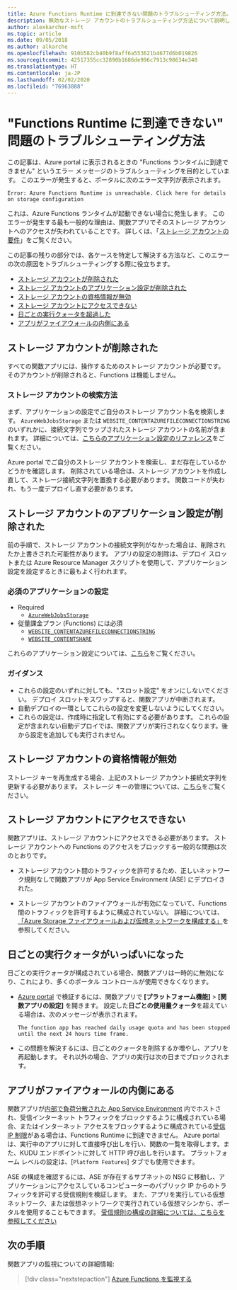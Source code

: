 ```yaml
---
title: Azure Functions Runtime に到達できない問題のトラブルシューティング方法。
description: 無効なストレージ アカウントのトラブルシューティング方法について説明します。
author: alexkarcher-msft
ms.topic: article
ms.date: 09/05/2018
ms.author: alkarche
ms.openlocfilehash: 910b582cb40b9f8aff6a553621b4677d6b019826
ms.sourcegitcommit: 42517355cc32890b1686de996c7913c98634e348
ms.translationtype: HT
ms.contentlocale: ja-JP
ms.lasthandoff: 02/02/2020
ms.locfileid: "76963888"
---
```

# <a name="how-to-troubleshoot-functions-runtime-is-unreachable"></a>"Functions Runtime に到達できない" 問題のトラブルシューティング方法

この記事は、Azure portal に表示されるときの "Functions ランタイムに到達できません" というエラー メッセージのトラブルシューティングを目的としています。 このエラーが発生すると、ポータルに次のエラー文字列が表示されます。

`Error: Azure Functions Runtime is unreachable. Click here for details on storage configuration`

これは、Azure Functions ランタイムが起動できない場合に発生します。 このエラーが発生する最も一般的な理由は、関数アプリでそのストレージ アカウントへのアクセスが失われていることです。 詳しくは、「[ストレージ アカウントの要件](storage-considerations.md#storage-account-requirements)」をご覧ください。

この記事の残りの部分では、各ケースを特定して解決する方法など、このエラーの次の原因をトラブルシューティングする際に役立ちます。

+ [ストレージ アカウントが削除された](#storage-account-deleted)
+ [ストレージ アカウントのアプリケーション設定が削除された](#storage-account-application-settings-deleted)
+ [ストレージ アカウントの資格情報が無効](#storage-account-credentials-invalid)
+ [ストレージ アカウントにアクセスできない](#storage-account-inaccessible)
+ [日ごとの実行クォータを超過した](#daily-execution-quota-full)
+ [アプリがファイアウォールの内側にある](#app-is-behind-a-firewall)


## <a name="storage-account-deleted"></a>ストレージ アカウントが削除された

すべての関数アプリには、操作するためのストレージ アカウントが必要です。 そのアカウントが削除されると、Functions は機能しません。

### <a name="how-to-find-your-storage-account"></a>ストレージ アカウントの検索方法

まず、アプリケーションの設定でご自分のストレージ アカウント名を検索します。 `AzureWebJobsStorage` または `WEBSITE_CONTENTAZUREFILECONNECTIONSTRING` のいずれかに、接続文字列でラップされたストレージ アカウントの名前が含まれます。 詳細については、[こちらのアプリケーション設定のリファレンス](https://docs.microsoft.com/azure/azure-functions/functions-app-settings#azurewebjobsstorage)をご覧ください。

Azure portal でご自分のストレージ アカウントを検索し、まだ存在しているかどうかを確認します。 削除されている場合は、ストレージ アカウントを作成し直して、ストレージ接続文字列を置換する必要があります。 関数コードが失われ、もう一度デプロイし直す必要があります。

## <a name="storage-account-application-settings-deleted"></a>ストレージ アカウントのアプリケーション設定が削除された

前の手順で、ストレージ アカウントの接続文字列がなかった場合は、削除されたか上書きされた可能性があります。 アプリの設定の削除は、デプロイ スロットまたは Azure Resource Manager スクリプトを使用して、アプリケーション設定を設定するときに最もよく行われます。

### <a name="required-application-settings"></a>必須のアプリケーションの設定

* Required
    * [`AzureWebJobsStorage`](https://docs.microsoft.com/azure/azure-functions/functions-app-settings#azurewebjobsstorage)
* 従量課金プラン (Functions) には必須
    * [`WEBSITE_CONTENTAZUREFILECONNECTIONSTRING`](https://docs.microsoft.com/azure/azure-functions/functions-app-settings)
    * [`WEBSITE_CONTENTSHARE`](https://docs.microsoft.com/azure/azure-functions/functions-app-settings)

これらのアプリケーション設定については、[こちら](https://docs.microsoft.com/azure/azure-functions/functions-app-settings)をご覧ください。

### <a name="guidance"></a>ガイダンス

* これらの設定のいずれに対しても、"スロット設定" をオンにしないでください。 デプロイ スロットをスワップすると、関数アプリが中断されます。
* 自動デプロイの一環としてこれらの設定を変更しないようにしてください。
* これらの設定は、作成時に指定して有効にする必要があります。 これらの設定が含まれない自動デプロイでは、関数アプリが実行されなくなります。後から設定を追加しても実行されません。

## <a name="storage-account-credentials-invalid"></a>ストレージ アカウントの資格情報が無効

ストレージ キーを再生成する場合、上記のストレージ アカウント接続文字列を更新する必要があります。 ストレージ キーの管理については、[こちら](https://docs.microsoft.com/azure/storage/common/storage-create-storage-account)をご覧ください。

## <a name="storage-account-inaccessible"></a>ストレージ アカウントにアクセスできない

関数アプリは、ストレージ アカウントにアクセスできる必要があります。 ストレージ アカウントへの Functions のアクセスをブロックする一般的な問題は次のとおりです。

+ ストレージ アカウント間のトラフィックを許可するため、正しいネットワーク規則なしで関数アプリが App Service Environment (ASE) にデプロイされた。

+ ストレージ アカウントのファイアウォールが有効になっていて、Functions 間のトラフィックを許可するように構成されていない。 詳細については、[「Azure Storage ファイアウォールおよび仮想ネットワークを構成する」](../storage/common/storage-network-security.md)を参照してください。

## <a name="daily-execution-quota-full"></a>日ごとの実行クォータがいっぱいになった

日ごとの実行クォータが構成されている場合、関数アプリは一時的に無効になり、これにより、多くのポータル コントロールが使用できなくなります。 

+ [Azure portal](https://portal.azure.com) で検証するには、関数アプリで **[プラットフォーム機能]**  >  **[関数アプリの設定]** を開きます。 設定した**日ごとの使用量クォータ**を超えている場合は、次のメッセージが表示されます。

    `The function app has reached daily usage quota and has been stopped until the next 24 hours time frame.`

+ この問題を解決するには、日ごとのクォータを削除するか増やし、アプリを再起動します。 それ以外の場合、アプリの実行は次の日までブロックされます。

## <a name="app-is-behind-a-firewall"></a>アプリがファイアウォールの内側にある

関数アプリが[内部で負荷分散された App Service Environment](../app-service/environment/create-ilb-ase.md) 内でホストされ、受信インターネット トラフィックをブロックするように構成されている場合、またはインターネット アクセスをブロックするように構成されている[受信 IP 制限](functions-networking-options.md#inbound-ip-restrictions)がある場合は、Functions Runtime に到達できません。 Azure portal は、実行中のアプリに対して直接呼び出しを行い、関数の一覧を取得します。また、KUDU エンドポイントに対して HTTP 呼び出しを行います。 プラットフォーム レベルの設定は、[`Platform Features`] タブでも使用できます。

ASE の構成を確認するには、ASE が存在するサブネットの NSG に移動し、アプリケーションにアクセスしているコンピューターのパブリック IP からのトラフィックを許可する受信規則を検証します。 また、アプリを実行している仮想ネットワーク、または仮想ネットワークで実行されている仮想マシンから、ポータルを使用することもできます。 [受信規則の構成の詳細については、こちらを参照してください](../app-service/environment/network-info.md#network-security-groups)

## <a name="next-steps"></a>次の手順

関数アプリの監視についての詳細情報:

> [!div class="nextstepaction"]
> [Azure Functions を監視する](functions-monitoring.md)
